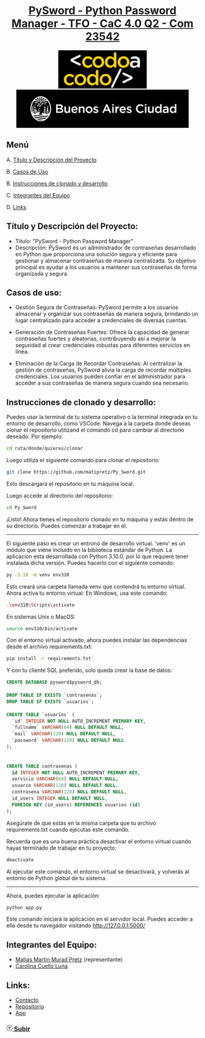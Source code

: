<div align="center">
    <a href="https://github.com/matipretz/Py_Sword"><h1>PySword - Python Password Manager - TFO - CaC 4.0 Q2 - Com 23542</h1></a>
    <img alt="bac logo" src="readme/logo-CAC.png" height="100px" />
    <img alt="cac logo" src="readme/bac.png" height="100px" />  
</div>

## Menú
A. [Título y Descripción del Proyecto](#título-y-descripción-del-proyecto)

B. [Casos de Uso](#casos-de-uso)

B. [Instrucciones de clonado y desarrollo](#instrucciones-de-clonado-y-desarrollo)   

C. [Integrantes del Equipo](#integrantes-del-equipo)

D. [Links](#links)


## Título y Descripción del Proyecto:
- Título: "PySword - Python Password Manager"
- Descripción: PySword es un administrador de contraseñas desarrollado en Python que proporciona una solución segura y eficiente para gestionar y almacenar contraseñas de manera centralizada. Su objetivo principal es ayudar a los usuarios a mantener sus contraseñas de forma organizada y segura.


## Casos de uso:
- Gestión Segura de Contraseñas: PySword permite a los usuarios almacenar y organizar sus contraseñas de manera segura, brindando un lugar centralizado para acceder a credenciales de diversas cuentas.

- Generación de Contraseñas Fuertes: Ofrece la capacidad de generar contraseñas fuertes y aleatorias, contribuyendo así a mejorar la seguridad al crear credenciales robustas para diferentes servicios en línea.

- Eliminación de la Carga de Recordar Contraseñas: Al centralizar la gestión de contraseñas, PySword alivia la carga de recordar múltiples credenciales. Los usuarios pueden confiar en el administrador para acceder a sus contraseñas de manera segura cuando sea necesario.

## Instrucciones de clonado y desarrollo:
Puedes usar la terminal de tu sistema operativo o la terminal integrada en tu entorno de desarrollo, como VSCode.
Navega a la carpeta donde deseas clonar el repositorio utilizand el comando cd para cambiar al directorio deseado. Por ejemplo:
```bash
cd ruta/donde/quieres/clonar
```
Luego utiliza el siguiente comando para clonar el repositorio:
```bash
git clone https://github.com/matipretz/Py_Sword.git
```
Esto descargará el repositorio en tu máquina local.

Luego accede al directorio del repositorio:
```bash
cd Py_Sword
```
¡Listo!
Ahora tienes el repositorio clonado en tu máquina y estás dentro de su directorio. Puedes comenzar a trabajar en él.

---
El siguiente paso es crear un entrono de desarrollo virtual. 'venv' es un módulo que viene incluido en la biblioteca estándar de Python. La aplicacion esta desarrollada con Python 3.10.0, por lo que requiere tener instalada dicha versión. Puedes hacerlo con el siguiente comando:
```bash
py -3.10 -m venv env310
```
Esto creará una carpeta llamada venv que contendrá tu entorno virtual. Ahora activa tu entorno virtual:
En Windows, usa este comando:
```bash
.\env310\Scripts\activate
```
En sistemas Unix o MacOS:
```bash
source env310/bin/activate
```
Con el entorno virtual activado, ahora puedes instalar las dependencias desde el archivo requirements.txt:
```bash
pip install -r requirements.txt
```
Y con tu cliente SQL preferido, solo queda crear la base de datos:
```SQL
CREATE DATABASE pysword$pysword_db;

DROP TABLE IF EXISTS `contrasenas`;
DROP TABLE IF EXISTS `usuarios`;

CREATE TABLE `usuarios` (
  `id` INTEGER NOT NULL AUTO_INCREMENT PRIMARY KEY,
  `fullname` VARCHAR(64) NULL DEFAULT NULL,
  `mail` VARCHAR(120) NULL DEFAULT NULL,
  `password` VARCHAR(128) NULL DEFAULT NULL
);


CREATE TABLE contrasenas (
  id INTEGER NOT NULL AUTO_INCREMENT PRIMARY KEY,
  servicio VARCHAR(64) NULL DEFAULT NULL,
  usuario VARCHAR(120) NULL DEFAULT NULL,
  contrasena VARCHAR(128) NULL DEFAULT NULL,
  id_users INTEGER NULL DEFAULT NULL,
  FOREIGN KEY (id_users) REFERENCES usuarios (id)
);
```
Asegúrate de que estás en la misma carpeta que tu archivo requirements.txt cuando ejecutas este comando.

Recuerda que es una buena práctica desactivar el entorno virtual cuando hayas terminado de trabajar en tu proyecto:
```bash
deactivate
```
Al ejecutar este comando, el entorno virtual se desactivará, y volverás al entorno de Python global de tu sistema.

---
Ahora, puedes ejecutar la aplicación:
```bash
python app.py
```
Este comando iniciará la aplicación en el servidor local. Puedes acceder a ella desde tu navegador visitando http://127.0.0.1:5000/


## Integrantes del Equipo:
- [Matias Martin Murad Pretz](https://www.linkedin.com/in/matiasmurad/) (representante)
- [Carolina Cuello Luna](https://www.linkedin.com/in/carolina-cuello-luna-982035233/)

## Links:
- [Contacto](mailto:mati.pretz+py_sword@googlemail.com?subject=[Py_Sword])
- [Repositorio](https://github.com/matipretz/Py_Sword)
- [App](http://pysword.pythonanywhere.com/)


### [<svg height="1rem" viewBox="0 0 512 512"><path d="M256 48a208 208 0 1 1 0 416 208 208 0 1 1 0-416zm0 464A256 256 0 1 0 256 0a256 256 0 1 0 0 512zM135.1 217.4c-4.5 4.2-7.1 10.1-7.1 16.3c0 12.3 10 22.3 22.3 22.3H208v96c0 17.7 14.3 32 32 32h32c17.7 0 32-14.3 32-32V256h57.7c12.3 0 22.3-10 22.3-22.3c0-6.2-2.6-12.1-7.1-16.3L269.8 117.5c-3.8-3.5-8.7-5.5-13.8-5.5s-10.1 2-13.8 5.5L135.1 217.4z" fill="grey"/></svg> Subir](#menú)